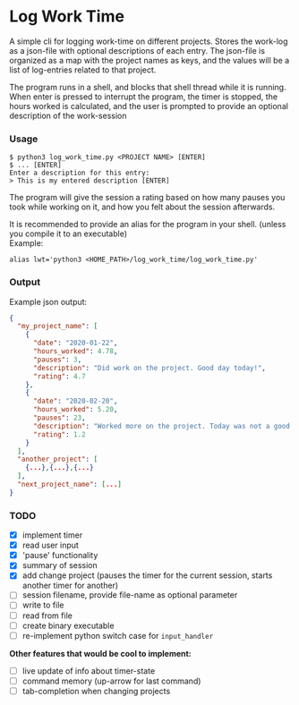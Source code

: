 # Log Work Time
A simple cli for logging work-time on different projects. Stores the work-log as a json-file with 
optional descriptions of each entry. The json-file is organized as a map with the project names
as keys, and the values will be a list of log-entries related to that project.

The program runs in a shell, and blocks that shell thread while it is running. When enter is
pressed to interrupt the program, the timer is stopped, the hours worked is calculated, and the 
user is prompted to provide an optional description of the work-session

### Usage
```
$ python3 log_work_time.py <PROJECT NAME> [ENTER]
$ ... [ENTER]
Enter a description for this entry:
> This is my entered description [ENTER]
```
The program will give the session a rating based on how many pauses you took while working on it,
and how you felt about the session afterwards.

It is recommended to provide an alias for the program in your shell. (unless you compile it to an
executable)  
Example:
```
alias lwt='python3 <HOME_PATH>/log_work_time/log_work_time.py'
```

### Output
Example json output:
```json
{
  "my_project_name": [
    {
      "date": "2020-01-22",
      "hours_worked": 4.78,
      "pauses": 3,
      "description": "Did work on the project. Good day today!",
      "rating": 4.7
    },
    {
      "date": "2020-02-20",
      "hours_worked": 5.20,
      "pauses": 23,
      "description": "Worked more on the project. Today was not a good day...",
      "rating": 1.2
    }
  ],
  "another_project": [
    {...},{...},{...}
  ],
  "next_project_name": [...]
}
```

### TODO
- [x] implement timer
- [x] read user input
- [x] 'pause' functionality
- [x] summary of session
- [x] add change project (pauses the timer for the current session, starts another timer for another)
- [ ] session filename, provide file-name as optional parameter
- [ ] write to file
- [ ] read from file
- [ ] create binary executable
- [ ] re-implement python switch case for `input_handler`

**Other features that would be cool to implement:**
- [ ] live update of info about timer-state
- [ ] command memory (up-arrow for last command)
- [ ] tab-completion when changing projects
